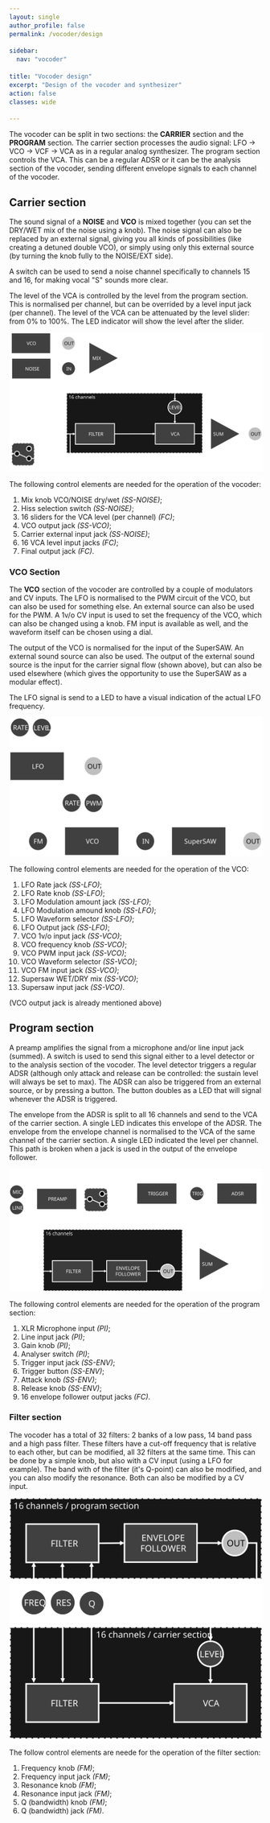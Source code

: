 ```yaml
---
layout: single
author_profile: false
permalink: /vocoder/design

sidebar:
  nav: "vocoder"

title: "Vocoder design"
excerpt: "Design of the vocoder and synthesizer"
action: false
classes: wide

---
```

The vocoder can be split in two sections: the **CARRIER** section and the **PROGRAM** section. The carrier section processes the audio signal: LFO -> VCO -> VCF -> VCA as in a regular analog synthesizer. The program section controls the VCA. This can be a regular ADSR or it can be the analysis section of the vocoder, sending different envelope signals to each channel of the vocoder.

## Carrier section

The sound signal of a **NOISE** and **VCO** is mixed together (you can set the DRY/WET mix of the noise using a knob). The noise signal can also be replaced by an external signal, giving you all kinds of possibilities (like creating a detuned double VCO), or simply using only this external source (by turning the knob fully to the NOISE/EXT side).

A switch can be used to send a noise channel specifically to channels 15 and 16, for making vocal "S" sounds more clear.

The level of the VCA is controlled by the level from the program section. This is normalised per channel, but can be overrided by a level input jack (per channel). The level of the VCA can be attenuated by the level slider: from 0% to 100%. The LED indicator will show the level after the slider.

![](/assets/images/vocoder/carrier-signal.svg)

The following control elements are needed for the operation of the vocoder:
1. Mix knob VCO/NOISE dry/wet *(SS-NOISE)*;
2. Hiss selection switch *(SS-NOISE)*;
3. 16 sliders for the VCA level (per channel) *(FC)*;
4. VCO output jack *(SS-VCO)*;
5. Carrier external input jack *(SS-NOISE)*;
6. 16 VCA level input jacks *(FC)*;
7. Final output jack *(FC)*.

### VCO Section

The **VCO** section of the vocoder are controlled by a couple of modulators and CV inputs. The LFO is normalised to the PWM circuit of the VCO, but can also be used for something else. An external source can also be used for the PWM. A 1v/o CV input is used to set the frequency of the VCO, which can also be changed using a knob. FM input is available as well, and the waveform itself can be chosen using a dial.

The output of the VCO is normalised for the input of the SuperSAW. An external sound source can also be used. The output of the external sound source is the input for the carrier signal flow (shown above), but can also be used elsewhere (which gives the opportunity to use the SuperSAW as a modular effect).

The LFO signal is send to a LED to have a visual indication of the actual LFO frequency.

![](/assets/images/vocoder/vco-section.svg)

The following control elements are needed for the operation of the VCO:
1. LFO Rate jack *(SS-LFO)*;
2. LFO Rate knob *(SS-LFO)*;
3. LFO Modulation amount jack *(SS-LFO)*;
4. LFO Modulation amound knob *(SS-LFO)*;
5. LFO Waveform selector *(SS-LFO)*;
6. LFO Output jack *(SS-LFO)*;
7. VCO 1v/o input jack *(SS-VCO)*;
8. VCO frequency knob *(SS-VCO)*;
9. VCO PWM input jack *(SS-VCO)*;
10. VCO Waveform selector *(SS-VCO)*;
11. VCO FM input jack *(SS-VCO)*;
12. Supersaw WET/DRY mix *(SS-VCO)*;
13. Supersaw input jack *(SS-VCO)*.

(VCO output jack is already mentioned above)

## Program section

A preamp amplifies the signal from a microphone and/or line input jack (summed). A switch is used to send this signal either to a level detector or to the analysis section of the vocoder. The level detector triggers a regular ADSR (although only attack and release can be controlled: the sustain level will always be set to max). The ADSR can also be triggered from an external source, or by pressing a button. The button doubles as a LED that will signal whenever the ADSR is triggered.

The envelope from the ADSR is split to all 16 channels and send to the VCA of the carrier section. A single LED indicates this envelope of the ADSR. The envelope from the envelope channel is normalised to the VCA of the same channel of the carrier section. A single LED indicated the level per channel. This path is broken when a jack is used in the output of the envelope follower.

![](/assets/images/vocoder/program-section.svg)

The following control elements are needed for the operation of the program section:
1. XLR Microphone input *(PI)*;
2. Line input jack *(PI)*;
3. Gain knob *(PI)*;
4. Analyser switch *(PI)*;
5. Trigger input jack *(SS-ENV)*;
6. Trigger button *(SS-ENV)*;
7. Attack knob *(SS-ENV)*;
8. Release knob *(SS-ENV)*;
9. 16 envelope follower output jacks *(FC)*.

### Filter section

The vocoder has a total of 32 filters: 2 banks of a low pass, 14 band pass and a high pass filter. These filters have a cut-off frequency that is relative to each other, but can be modified, all 32 filters at the same time. This can be done by a simple knob, but also with a CV input (using a LFO for example). The band with of the filter (it's Q-point) can also be modified, and you can also modify the resonance. Both can also be modified by a CV input.

![](/assets/images/vocoder/filter-section.svg)

The follow control elements are neede for the operation of the filter section:
1. Frequency knob *(FM)*;
2. Frequency input jack *(FM)*;
3. Resonance knob *(FM)*;
4. Resonance input jack *(FM)*;
5. Q (bandwidth) knob *(FM)*;
6. Q (bandwidth) jack *(FM)*.
